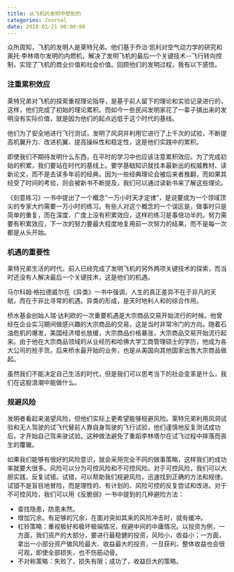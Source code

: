 ```yaml
---
title: 从飞机的发明中想到的
categories: Journal
date: 2018-01-21 00:00:00
---
```

众所周知，飞机的发明人是莱特兄弟。他们基于乔治·凯利对空气动力学的研究和奥托·李林塔尔发明的内燃机，解决了发明飞机的最后一个关键技术--飞行转向控制，实现了飞机的商业价值和社会价值。回顾他们的发明过程，我有以下感悟。

### 注重累积效应

莱特兄弟对飞机的探索重视理论指导，是基于前人留下的理论和实验记录进行的，这样，他们完成了初始的理论累积。而如今一些民间发明家花了一辈子搞出来的发明没有实际价值，就是因为他们的起点远低于这个时代的基线。

他们为了安全地进行飞行测试，发明了风洞并利用它进行了上千次的试验，不断提高机翼升力、改进机翼、提高操纵性和稳定性，这是他们实践中的累积。

即使我们不期待发明什么东西，在平时的学习中也应该注意累积效应。为了完成初始的积累，我们要站在时代的基线上。要学基础知识就找本最新出的权威教材、读新论文，而不是去读多年前的经典。因为一些经典理论会被后来者推翻，而如果其经受了时间的考验，则会被新书不断提及，我们可以通过读新书来了解这些理论。

《刻意练习》一书中提出了一个概念”一万小时天才定律”，是说要成为一个领域顶尖的专家大约需要一万小时的练习。有些人对这个概念的一个误区是，做事时只是简单的重复，而在深度、广度上没有积累效应，这样的练习是事倍功半的。努力需要有积累效应，下一次的努力要最大程度地复用前一次努力的结果，而不是每一次都是从头开始。

### 机遇的重要性

莱特兄弟生活的时代，前人已经完成了发明飞机的另外两项关键技术的探索，而当时还没有人解决最后一个关键技术，这是他们的机遇。

马尔科姆·格拉德威尔在《异类》一书中强调，人生的真正差异不在于非凡的天赋，而在于非比寻常的机遇。异类的形成，是天时地利人和的综合作用。

桥水基金创始人瑞·达利欧的一次重要机遇是大宗商品交易开始流行的时候。他曾经在企业实习期间做感兴趣的大宗商品的交易，这是当时非常冷门的方向。随着石油危机的爆发，美国经济增长放缓，大宗商品价格暴涨，大宗商品交易开始流行起来。由于他在大宗商品领域的从业经历和哈佛大学工商管理硕士的学历，他成为各大公司的抢手货。后来桥水最开始的业务，也是从美国向其他国家出售大宗商品做起。

虽然我们不能决定自己生活的时代，但是我们可以思考当下的社会变革是什么，我们在这股浪潮中能做什么。

### 规避风险

发明者看起来渴望风险，但他们实际上更希望能够规避风险。莱特兄弟利用风洞试验和无人驾驶的试飞代替前人靠自身驾驶的飞行试验，他们谨慎地反复测试成功后，才开始自己驾来驶试验。这种做法避免了重蹈李林塔尔在试飞过程中摔落而丧生的覆辙。

如果我们能够有很好的风险意识，就会采用完全不同的做事策略，这样我们的成功率就要大很多。风险可以分为可控风险和不可控风险。对于可控风险，我们可以大胆实践，反复试错。试错，可以帮助我们规避风险，迅速找到正确的方法和规律。试错不是盲目地冒险，而是理性的、有计划的、风险可控的反复尝试和改进。对于不可控风险，我们可以用《反脆弱》一书中提到的几种避险方法：
- 查找隐患，防患未然。
- 增加冗余。有足够的冗余，在面对突如其来的风险冲击时，就有缓冲。
- 杠铃策略：重视极好和极坏极端情况，规避中间的中庸情况。以投资为例，一方面，我们资产的大部分，要进行最稳健的投资，风险小，收益小；一方面，拿出一小部分资产做风险最大、收益最大的投资，一旦获利，整体收益也会很可观，即使全部损失，也不伤筋动骨。
- 不对称策略：失败了，损失有限；成功了，收益巨大的策略。




